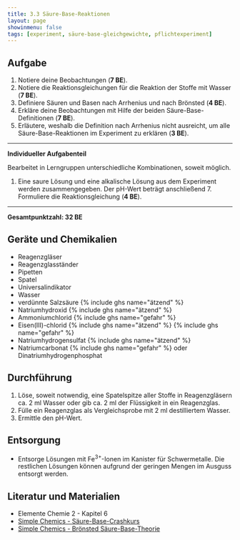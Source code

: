 ```yaml
---
title: 3.3 Säure-Base-Reaktionen
layout: page
showinmenu: false
tags: [experiment, säure-base-gleichgewichte, pflichtexperiment]
---
```


## Aufgabe

1. Notiere deine Beobachtungen (**7 BE**).
2. Notiere die Reaktionsgleichungen für die Reaktion der Stoffe mit Wasser (**7 BE**).
3. Definiere Säuren und Basen nach Arrhenius und nach Brönsted (**4 BE**).
4. Erkläre deine Beobachtungen mit Hilfe der beiden Säure-Base-Definitionen (**7 BE**).
5. Erläutere, weshalb die Definition nach Arrhenius nicht ausreicht, um alle Säure-Base-Reaktionen im Experiment zu erklären (**3 BE**).

---

**Individueller Aufgabenteil**

Bearbeitet in Lerngruppen unterschiedliche Kombinationen, soweit möglich.

1. Eine saure Lösung und eine alkalische Lösung aus dem Experiment werden zusammengegeben. Der pH-Wert beträgt anschließend 7. Formuliere die Reaktionsgleichung (**4 BE**).

---

**Gesamtpunktzahl: 32 BE**

## Geräte und Chemikalien

- Reagenzgläser
- Reagenzglasständer
- Pipetten
- Spatel
- Universalindikator
- Wasser
- verdünnte Salzsäure {% include ghs name="ätzend" %}
- Natriumhydroxid {% include ghs name="ätzend" %}
- Ammoniumchlorid {% include ghs name="gefahr" %}
- Eisen(III)-chlorid {% include ghs name="ätzend" %} {% include ghs name="gefahr" %}
- Natriumhydrogensulfat {% include ghs name="ätzend" %}
- Natriumcarbonat {% include ghs name="gefahr" %} oder Dinatriumhydrogenphosphat

## Durchführung

1. Löse, soweit notwendig, eine Spatelspitze aller Stoffe in Reagenzgläsern ca. 2 ml Wasser oder gib ca. 2 ml der Flüssigkeit in ein Reagenzglas.
2. Fülle ein Reagenzglas als Vergleichsprobe mit 2 ml destilliertem Wasser.
3. Ermittle den pH-Wert.

## Entsorgung

- Entsorge Lösungen mit Fe<sup>3+</sup>-Ionen im Kanister für Schwermetalle. Die restlichen Lösungen können aufgrund der geringen Mengen im Ausguss entsorgt werden.

## Literatur und Materialien

- Elemente Chemie 2 - Kapitel 6
- [Simple Chemics - Säure-Base-Crashkurs](https://www.youtube.com/watch?v=8FwB735ePV8)
- [Simple Chemics - Brönsted Säure-Base-Theorie](https://www.youtube.com/watch?v=--y5LNJiAlo)
